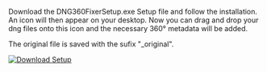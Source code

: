Download the DNG360FixerSetup.exe Setup file and follow the installation. An icon will then appear on your desktop. Now you can drag and drop your dng files onto this icon and the necessary 360° metadata will be added.

The original file is saved with the sufix "_original".

[![Download Setup](https://img.shields.io/badge/Download-Setup.zip-brightgreen)](https://github.com/LauritzOffe/DNG-360-Fixer/blob/main/DNG360FixerSetup.exe)
